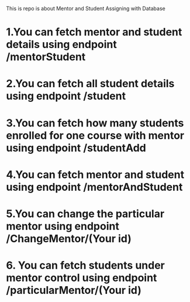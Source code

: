 This is repo is about Mentor and Student Assigning with Database
# 1.You  can fetch mentor and student details using endpoint /mentorStudent

# 2.You can fetch all student details using endpoint /student

# 3.You can fetch how many students enrolled for one course with mentor using endpoint /studentAdd

# 4.You can fetch mentor and student using endpoint /mentorAndStudent

# 5.You can change the particular mentor using endpoint /ChangeMentor/(Your id)

# 6. You can fetch students under mentor control using endpoint /particularMentor/(Your id)